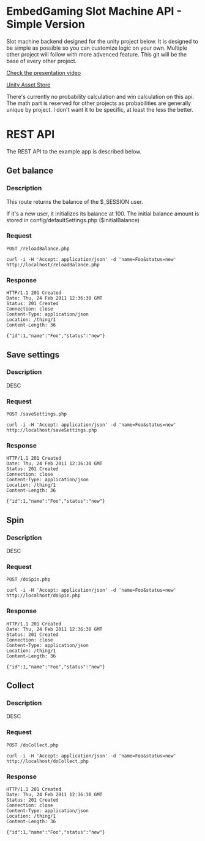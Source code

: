# EmbedGaming Slot Machine API - Simple Version
Slot machine backend designed for the unity project below. It is designed to be simple as possible so you can customize logic on your own. Multiple other project will follow with more advenced feature. This git will be the base of every  other project.

[Check the presentation video](https://www.youtube.com/watch?v=60-rC2RyDgs )

[Unity Asset Store](https://assetstore.unity.com/packages/slug/289250)

There's currently no probability calculation and win calculation on this api. The math part is reserved for other projects as probabilities are generally unique by project. I don't want it to be specific, at least the less the better.


# REST API

The REST API to the example app is described below.

## Get balance

### Description

This route returns the balance of the $_SESSION user. 

If it's a new user, it initializes its balance at 100. The initial balance amount is stored in config/defaultSettings.php ($initialBalance)

### Request

`POST /reloadBalance.php`

    curl -i -H 'Accept: application/json' -d 'name=Foo&status=new' http://localhost/reloadBalance.php

### Response

    HTTP/1.1 201 Created
    Date: Thu, 24 Feb 2011 12:36:30 GMT
    Status: 201 Created
    Connection: close
    Content-Type: application/json
    Location: /thing/1
    Content-Length: 36

    {"id":1,"name":"Foo","status":"new"}

## Save settings

### Description

DESC

### Request

`POST /saveSettings.php`

    curl -i -H 'Accept: application/json' -d 'name=Foo&status=new' http://localhost/saveSettings.php

### Response

    HTTP/1.1 201 Created
    Date: Thu, 24 Feb 2011 12:36:30 GMT
    Status: 201 Created
    Connection: close
    Content-Type: application/json
    Location: /thing/1
    Content-Length: 36

    {"id":1,"name":"Foo","status":"new"}

## Spin

### Description

DESC

### Request

`POST /doSpin.php`

    curl -i -H 'Accept: application/json' -d 'name=Foo&status=new' http://localhost/doSpin.php

### Response

    HTTP/1.1 201 Created
    Date: Thu, 24 Feb 2011 12:36:30 GMT
    Status: 201 Created
    Connection: close
    Content-Type: application/json
    Location: /thing/1
    Content-Length: 36

    {"id":1,"name":"Foo","status":"new"}

## Collect

### Description

DESC

### Request

`POST /doCollect.php`

    curl -i -H 'Accept: application/json' -d 'name=Foo&status=new' http://localhost/doCollect.php

### Response

    HTTP/1.1 201 Created
    Date: Thu, 24 Feb 2011 12:36:30 GMT
    Status: 201 Created
    Connection: close
    Content-Type: application/json
    Location: /thing/1
    Content-Length: 36

    {"id":1,"name":"Foo","status":"new"}